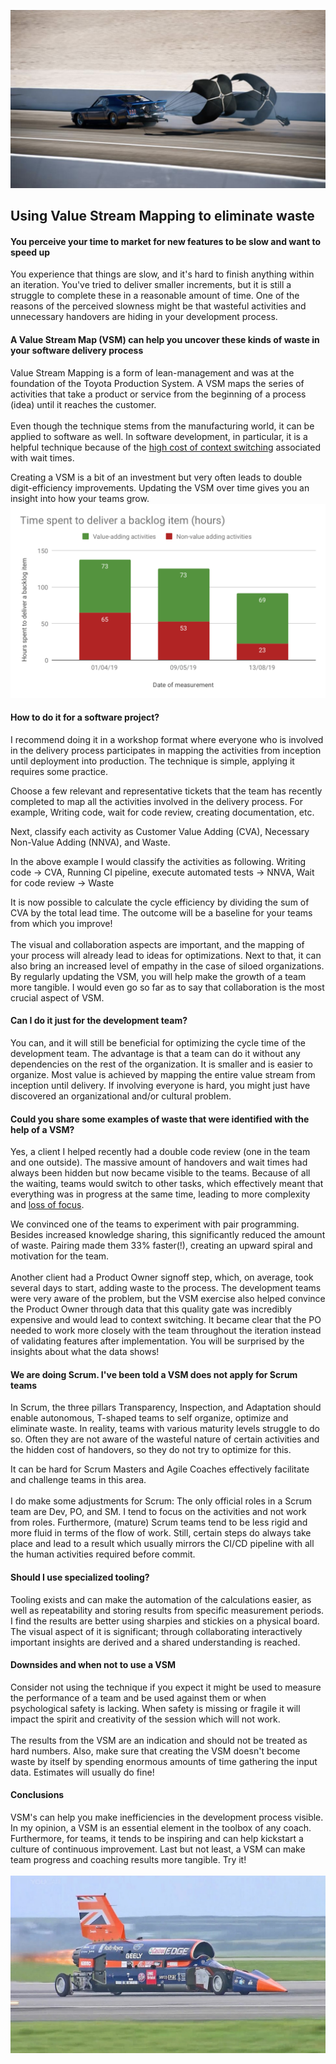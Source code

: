 ![](../parachute.png)
## Using Value Stream Mapping to eliminate waste

#### You perceive your time to market for new features to be slow and want to speed up
You experience that things are slow, and it's hard to finish anything within an iteration. 
You've tried to deliver smaller increments, but it is still a struggle to complete these in a reasonable amount of time. 
One of the reasons of the perceived slowness might be that wasteful activities and unnecessary handovers are hiding in your development process. 
#### A Value Stream Map (VSM) can help you uncover these kinds of waste in your software delivery process
Value Stream Mapping is a form of lean-management and was at the foundation of the Toyota Production System.
A VSM maps the series of activities that take a product or service from the beginning of a process (idea) until it reaches the customer. 
<br/><br/>
Even though the technique stems from the manufacturing world, it can be applied to software as well.
In software development, in particular, it is a helpful technique because of the [high cost of context switching](https://34slpa7u66f159hfp1fhl9aur1-wpengine.netdna-ssl.com/wp-content/uploads/2015/06/Slide093.jpg) associated with wait times.  

Creating a VSM is a bit of an investment but very often leads to double digit-efficiency improvements. Updating the VSM over time gives you an insight into how your teams grow. ![](../vsm-1.png)
#### How to do it for a software project?
I recommend doing it in a workshop format where everyone who is involved in the delivery process participates in mapping the activities from inception until deployment into production.
The technique is simple, applying it requires some practice.

Choose a few relevant and representative tickets that the team has recently completed to map all the activities involved in the delivery process. For example, Writing code, wait for code review, creating documentation, etc.

Next, classify each activity as Customer Value Adding (CVA), Necessary Non-Value Adding (NNVA), and Waste.

In the above example I would classify the activities as following.
Writing code -> CVA,
Running CI pipeline, execute automated tests -> NNVA,
Wait for code review -> Waste

It is now possible to calculate the cycle efficiency by dividing the sum of CVA by the total lead time. The outcome will be a baseline for your teams from which you improve!
<br/><br/>
The visual and collaboration aspects are important, and the mapping of your process will already lead to ideas for optimizations. 
Next to that, it can also bring an increased level of empathy in the case of siloed organizations. By regularly updating the VSM, you will help make the growth of a team more tangible.
I would even go so far as to say that collaboration is the most crucial aspect of VSM. 

#### Can I do it just for the development team?
You can, and it will still be beneficial for optimizing the cycle time of the development team.
The advantage is that a team can do it without any dependencies on the rest of the organization.
It is smaller and is easier to organize.
Most value is achieved by mapping the entire value stream from inception until delivery. If involving everyone is hard, you might just have discovered an organizational and/or cultural problem.
#### Could you share some examples of waste that were identified with the help of a VSM?
Yes, a client I helped recently had a double code review (one in the team and one outside). The massive amount of handovers 
and wait times had always been hidden but now became visible to the teams. Because of all the waiting, teams would switch to other tasks, which effectively meant that everything was in progress at the same time, leading to more complexity and [loss of focus](https://xebia.com/blog/epic-focus-measure-your-way-to-a-better-time-to-market/).

We convinced one of the teams to experiment with pair programming. Besides increased knowledge sharing, this significantly reduced the amount of waste. Pairing made them 33% faster(!), creating an upward spiral and motivation for the team. 
<br/><br/>
Another client had a Product Owner signoff step, which, on average, took several days to start, adding waste to the process.
The development teams were very aware of the problem, but the VSM exercise also helped convince the 
Product Owner through data that this quality gate was incredibly expensive and would lead to context switching. 
It became clear that the PO needed to work more closely with the team throughout the iteration instead of validating features after implementation. 
You will be surprised by the insights about what the data shows!
#### We are doing Scrum. I've been told a VSM does not apply for Scrum teams
In Scrum, the three pillars Transparency, Inspection, and Adaptation should enable autonomous, T-shaped teams to 
self organize, optimize and eliminate waste. In reality, teams with various maturity levels struggle 
to do so. Often they are not aware of the wasteful nature of certain activities and the hidden cost of handovers, so they
do not try to optimize for this.

It can be hard for Scrum Masters and Agile Coaches effectively facilitate and challenge teams in this area. 
<br/><br/>
I do make some adjustments for Scrum: The only official roles in a Scrum team are Dev, PO, and SM.
I tend to focus on the activities and not work from roles.
Furthermore, (mature) Scrum teams tend to be less rigid and more fluid in terms of the flow of work.
Still, certain steps do always take place and lead to a result which usually mirrors the CI/CD pipeline with all the human activities required before commit.
#### Should I use specialized tooling?
Tooling exists and can make the automation of the calculations easier, as well as repeatability and 
storing results from specific measurement periods.
I find the results are better using sharpies and stickies on a physical board.
The visual aspect of it is significant; through collaborating interactively important insights are derived and a shared understanding is reached.
#### Downsides and when not to use a VSM
Consider not using the technique if you expect it might be used to measure the performance of a team and be used against them or when psychological safety is lacking.
When safety is missing or fragile it will impact the spirit and creativity of the session which will not work.
<br/><br/> 
The results from the VSM are an indication and should not be treated as hard numbers.
Also, make sure that creating the VSM doesn't become waste by itself by spending enormous amounts of time gathering the input data.
Estimates will usually do fine!  
#### Conclusions
VSM's can help you make inefficiencies in the development process visible.
In my opinion, a VSM is an essential element in the toolbox of any coach.
Furthermore, for teams, it tends to be inspiring and can help kickstart a culture of continuous improvement. 
Last but not least, a VSM can make team progress and coaching results more tangible.
Try it!<br/><br/>
![](../maxresdefault.jpg)
